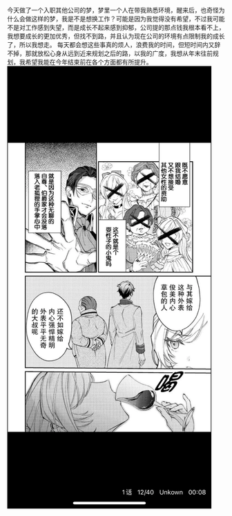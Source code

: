 今天做了一个入职其他公司的梦，梦里一个人在带我熟悉环境，醒来后，也奇怪为什么会做这样的梦，我是不是想换工作？可能是因为我觉得没有希望，不过我可能不是对工作感到失望，而是成长不起来感到抑郁，公司提的那点钱我根本看不上，我想要成长的更加优秀，但找不到路，并且认为现在公司的环境有点限制我的成长了，所以我想走。
每天都会想这些事真的烦人，浪费我的时间，但短时间内又辞不掉，那就放松心身从远到近来规划之后的路，以我的广度，我想从年末往前规划，我希望我能在今年结束前在各个方面都有所提升。
![230903 (7).png](img/230903%20%287%29.png)